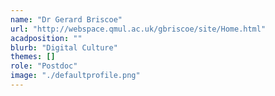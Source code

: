 ```yaml
---
name: "Dr Gerard Briscoe"
url: "http://webspace.qmul.ac.uk/gbriscoe/site/Home.html"
acadposition: ""
blurb: "Digital Culture"
themes: []
role: "Postdoc"
image: "./defaultprofile.png"
---
```

